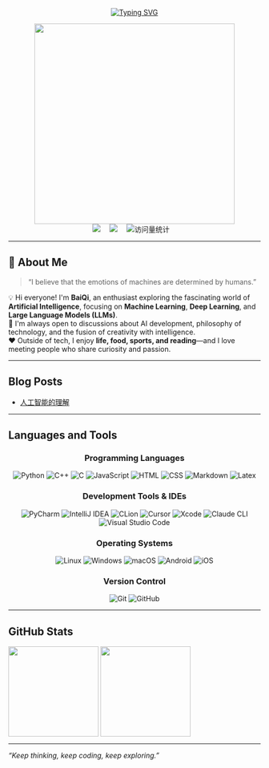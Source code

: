 <div align="center">

  <!-- 打字效果 --> 
  <a href="https://github.com/White-Qi"><img src="https://readme-typing-svg.demolab.com?font=Fira+Code&pause=1000&random=false&width=330&lines=console.log(%22Hello+World!%22);I'm+BaiQi%2C+Have+a+nice+day!" alt="Typing SVG" /></a> 
  <!-- python图片 --> 
  <img src="https://s2.loli.net/2024/05/16/n2wPkGMSgY7eKE3.png" width="400" >

  <!-- 个人资料徽标 -->

  <div> 
    <a href="https://www.zhihu.com/people/WhiteQi"><img src="https://img.shields.io/badge/Website-知乎主页-8c36db" /></a>&emsp; 
    <a href="https://x.com/WhiteQi1024"><img src="https://img.shields.io/badge/Twitter-推特-07c160" /></a>&emsp; 
    <!-- visitor --> 
    <img src="https://komarev.com/ghpvc/?username=White-Qi&label=Views&color=orange&style=flat" alt="访问量统计" />&emsp; 
  </div>

</div>

---

## 👋 About Me

> “I believe that the emotions of machines are determined by humans.”

💡 Hi everyone! I'm **BaiQi**, an enthusiast exploring the fascinating world of **Artificial Intelligence**, focusing on **Machine Learning**, **Deep Learning**, and **Large Language Models (LLMs)**.  
💬 I'm always open to discussions about AI development, philosophy of technology, and the fusion of creativity with intelligence.  
❤️ Outside of tech, I enjoy **life, food, sports, and reading**—and I love meeting people who share curiosity and passion.

---

## Blog Posts

- [人工智能的理解](https://www.zhihu.com/question/573935865/answer/1962627863678268038)

---

## Languages and Tools

<div align="center">

### Programming Languages
![Python](https://img.shields.io/badge/Python-3776AB?logo=python&logoColor=fff&style=flat)
![C++](https://img.shields.io/badge/C++-00599C?logo=cplusplus&logoColor=fff&style=flat)
![C](https://img.shields.io/badge/C-A8B9CC?logo=c&logoColor=000&style=flat)
![JavaScript](https://img.shields.io/badge/JavaScript-F7DF1E?logo=javascript&logoColor=000&style=flat)
![HTML](https://img.shields.io/badge/HTML-E34F26?logo=html5&logoColor=fff&style=flat)
![CSS](https://img.shields.io/badge/CSS-1572B6?logo=css3&logoColor=fff&style=flat)
![Markdown](https://img.shields.io/badge/Markdown-000000?logo=markdown&logoColor=fff&style=flat)
![Latex](https://img.shields.io/badge/Latex-F05032?logo=latex&logoColor=fff&style=flat)

### Development Tools & IDEs
![PyCharm](https://img.shields.io/badge/PyCharm-000000?logo=pycharm&logoColor=22D96B&style=flat)
![IntelliJ IDEA](https://img.shields.io/badge/IntelliJ%20IDEA-000000?logo=intellijidea&logoColor=F46D43&style=flat)
![CLion](https://img.shields.io/badge/CLion-000000?logo=clion&logoColor=21C8C7&style=flat)
![Cursor](https://img.shields.io/badge/Cursor-2E2E2E?logo=cursor&logoColor=fff&style=flat)
![Xcode](https://img.shields.io/badge/Xcode-1575F9?logo=xcode&logoColor=fff&style=flat)
![Claude CLI](https://img.shields.io/badge/Claude%20CLI-111111?logo=anthropic&logoColor=fff&style=flat)
![Visual Studio Code](https://img.shields.io/badge/VS%20Code-007ACC?logo=visualstudiocode&logoColor=fff&style=flat)

### Operating Systems
![Linux](https://img.shields.io/badge/Linux-FCC624?logo=linux&logoColor=000&style=flat)
![Windows](https://img.shields.io/badge/Windows-0078D6?logo=Microsoft&logoColor=fff&style=flat)
![macOS](https://img.shields.io/badge/macOS-000000?logo=apple&logoColor=fff&style=flat)
![Android](https://img.shields.io/badge/Android-3DDC84?logo=android&logoColor=fff&style=flat)
![iOS](https://img.shields.io/badge/iOS-000000?logo=ios&logoColor=white&style=flat)

### Version Control
![Git](https://img.shields.io/badge/Git-F05032?logo=git&logoColor=fff&style=flat)
![GitHub](https://img.shields.io/badge/GitHub-181717?logo=github&logoColor=fff&style=flat)

</div>

---

## GitHub Stats

<div align="left"> 
  <img height='180' src="https://github-readme-stats.vercel.app/api/top-langs/?username=White-Qi&layout=compact&langs_count=8" align="center" /> 
  <img height='180' src="https://github-readme-stats.vercel.app/api?username=White-Qi&show_icons=true" align="center" /> 
</div>

---

*“Keep thinking, keep coding, keep exploring.”*
